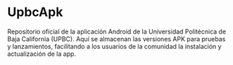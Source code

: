 # UpbcApk
Repositorio oficial de la aplicación Android de la Universidad Politécnica de Baja California (UPBC). Aquí se almacenan las versiones APK para pruebas y lanzamientos, facilitando a los usuarios de la comunidad la instalación y actualización de la app.
